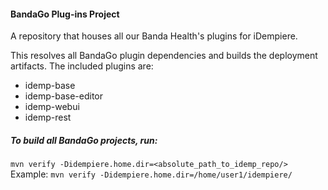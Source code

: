 #### BandaGo Plug-ins Project

A repository that houses all our Banda Health's plugins for iDempiere.

This resolves all BandaGo plugin dependencies and builds the deployment artifacts.
The included plugins are: 
* idemp-base
* idemp-base-editor
* idemp-webui
* idemp-rest

##### To build all BandaGo projects, run:

`mvn verify -Didempiere.home.dir=<absolute_path_to_idemp_repo/>`
Example: 
`mvn verify -Didempiere.home.dir=/home/user1/idempiere/`
